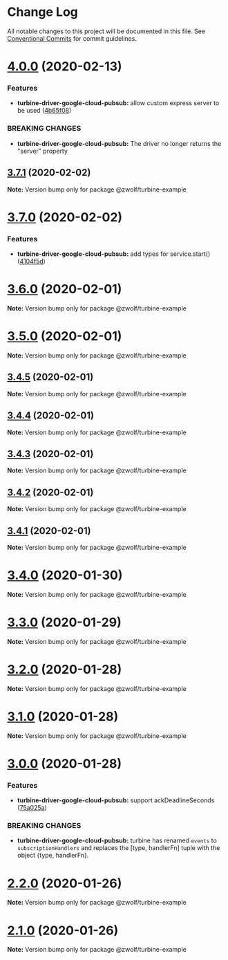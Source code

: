 # Change Log

All notable changes to this project will be documented in this file.
See [Conventional Commits](https://conventionalcommits.org) for commit guidelines.

# [4.0.0](https://github.com/stayradiated/zwolf-turbine/compare/v3.7.1...v4.0.0) (2020-02-13)


### Features

* **turbine-driver-google-cloud-pubsub:** allow custom express server to be used ([4b65f08](https://github.com/stayradiated/zwolf-turbine/commit/4b65f08aa87b0cc4f7d218d8e4902e370cc562cc))


### BREAKING CHANGES

* **turbine-driver-google-cloud-pubsub:** The driver no longer returns the "server" property





## [3.7.1](https://github.com/stayradiated/zwolf-turbine/compare/v3.7.0...v3.7.1) (2020-02-02)

**Note:** Version bump only for package @zwolf/turbine-example





# [3.7.0](https://github.com/stayradiated/zwolf-turbine/compare/v3.6.0...v3.7.0) (2020-02-02)


### Features

* **turbine-driver-google-cloud-pubsub:** add types for service.start() ([4104f5d](https://github.com/stayradiated/zwolf-turbine/commit/4104f5da6e940325c5f8cbdb4990ceadc082e36c))





# [3.6.0](https://github.com/stayradiated/zwolf-turbine/compare/v3.5.0...v3.6.0) (2020-02-01)

**Note:** Version bump only for package @zwolf/turbine-example





# [3.5.0](https://github.com/stayradiated/zwolf-turbine/compare/v3.4.5...v3.5.0) (2020-02-01)

**Note:** Version bump only for package @zwolf/turbine-example





## [3.4.5](https://github.com/stayradiated/zwolf-turbine/compare/v3.4.4...v3.4.5) (2020-02-01)

**Note:** Version bump only for package @zwolf/turbine-example





## [3.4.4](https://github.com/stayradiated/zwolf-turbine/compare/v3.4.3...v3.4.4) (2020-02-01)

**Note:** Version bump only for package @zwolf/turbine-example





## [3.4.3](https://github.com/stayradiated/zwolf-turbine/compare/v3.4.2...v3.4.3) (2020-02-01)

**Note:** Version bump only for package @zwolf/turbine-example





## [3.4.2](https://github.com/stayradiated/zwolf-turbine/compare/v3.4.1...v3.4.2) (2020-02-01)

**Note:** Version bump only for package @zwolf/turbine-example





## [3.4.1](https://github.com/stayradiated/zwolf-turbine/compare/v3.4.0...v3.4.1) (2020-02-01)

**Note:** Version bump only for package @zwolf/turbine-example





# [3.4.0](https://github.com/stayradiated/zwolf-turbine/compare/v3.3.0...v3.4.0) (2020-01-30)

**Note:** Version bump only for package @zwolf/turbine-example





# [3.3.0](https://github.com/stayradiated/zwolf-turbine/compare/v3.2.0...v3.3.0) (2020-01-29)

**Note:** Version bump only for package @zwolf/turbine-example





# [3.2.0](https://github.com/stayradiated/zwolf-turbine/compare/v3.1.0...v3.2.0) (2020-01-28)

**Note:** Version bump only for package @zwolf/turbine-example





# [3.1.0](https://github.com/stayradiated/zwolf-turbine/compare/v3.0.0...v3.1.0) (2020-01-28)

**Note:** Version bump only for package @zwolf/turbine-example





# [3.0.0](https://github.com/stayradiated/zwolf-turbine/compare/v2.2.0...v3.0.0) (2020-01-28)


### Features

* **turbine-driver-google-cloud-pubsub:** support ackDeadlineSeconds ([75a025a](https://github.com/stayradiated/zwolf-turbine/commit/75a025a21f3ea39648e39b503d827b5369a085f9))


### BREAKING CHANGES

* **turbine-driver-google-cloud-pubsub:** turbine has renamed `events` to `subscriptionHandlers`
and replaces the [type, handlerFn] tuple with the object {type, handlerFn}.





# [2.2.0](https://github.com/stayradiated/zwolf-turbine/compare/v2.1.0...v2.2.0) (2020-01-26)

**Note:** Version bump only for package @zwolf/turbine-example





# [2.1.0](https://github.com/stayradiated/zwolf-turbine/compare/v2.0.0...v2.1.0) (2020-01-26)

**Note:** Version bump only for package @zwolf/turbine-example
